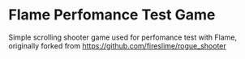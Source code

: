 # Flame Perfomance Test Game

Simple scrolling shooter game used for perfomance test with Flame, originally forked from https://github.com/fireslime/rogue_shooter
